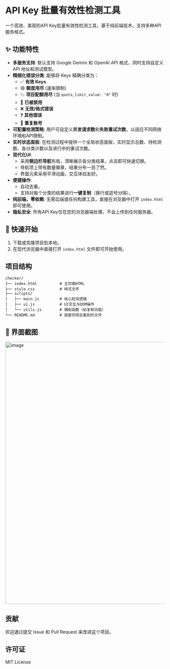 # API Key 批量有效性检测工具

一个高效、美观的API Key批量有效性检测工具，基于纯前端技术，支持多种API服务格式。

## ✨ 功能特性

- **多服务支持**: 默认支持 Google Gemini 和 OpenAI API 格式，同时支持自定义 API 地址和测试模型。
- **精细化错误分类**: 能够将 Keys 精确分类为：
  - ✅ **有效 Keys**
  - 😅 **额度用尽** (速率限制)
  - 📉 **项目配额用尽** (当 `quota_limit_value: "0"` 时)
  - 🚫 **已被禁用**
  - ❌ **无效/格式错误**
  - ❓ **其他错误**
  - 🔄 **重复账号**
- **可配置检测策略**: 用户可自定义**并发请求数**和**失败重试次数**，以适应不同网络环境和API限制。
- **实时状态面板**: 在检测过程中提供一个全局状态面板，实时显示总数、待检测数、各分类计数以及进行中的重试次数。
- **现代化UI**:
  - 采用**侧边栏导航**布局，清晰展示各分类结果，点击即可快速切换。
  - 导航项上带有数量徽章，结果分布一目了然。
  - 界面元素采用平滑动画，交互体验友好。
- **便捷操作**:
  - 自动去重。
  - 支持对每个分类的结果进行**一键复制**（换行或逗号分隔）。
- **纯前端，零依赖**: 无需后端或任何构建工具，直接在浏览器中打开 `index.html` 即可使用。
- **隐私安全**: 所有API Key仅在您的浏览器端处理，不会上传到任何服务器。

## 🚀 快速开始

1.  下载或克隆项目到本地。
2.  在现代浏览器中直接打开 `index.html` 文件即可开始使用。

## 项目结构

```
checker/
├── index.html          # 主页面HTML
├── style.css           # 样式文件
├── scripts/
│   ├── main.js         # 核心检测逻辑
│   ├── ui.js           # UI交互与DOM操作
│   └── utils.js        # 辅助函数（如复制功能）
└── README.md           # 就是你现在看到的文件
```

## 📸 界面截图

 

<img width="1029" height="826" alt="image" src="https://github.com/user-attachments/assets/94181d25-5175-4467-bbde-75a91edfaafa" />


## 贡献

欢迎通过提交 Issue 和 Pull Request 来改进这个项目。

## 许可证

MIT License
